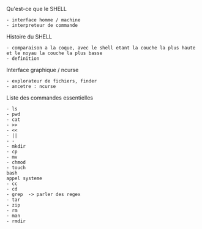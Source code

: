 Qu'est-ce que le SHELL

	- interface homme / machine
	- interpreteur de commande

Histoire du SHELL

	- comparaison a la coque, avec le shell etant la couche la plus haute et le noyau la couche la plus basse
	- definition

Interface graphique / ncurse

	- explorateur de fichiers, finder
	- ancetre : ncurse

Liste des commandes essentielles

	- ls
	- pwd
	- cat
	- >>
	- <<
	- ||
	- -
	- mkdir 
	- cp
	- mv
	- chmod
	- touch
	bash
	appel systeme
	- cc
	- cd
	- grep  -> parler des regex
	- tar
	- zip
	- rm 
	- man
	- rmdir
